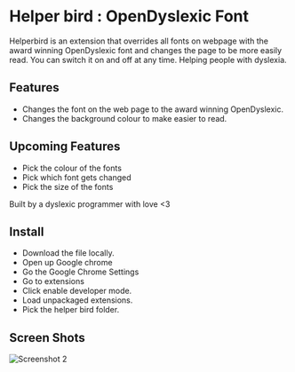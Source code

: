 Helper bird : OpenDyslexic Font
==========

Helperbird is an extension that overrides all fonts on webpage with the award winning OpenDyslexic font and  changes the page to be more easily read. You can switch it on and off at any time. Helping people with dyslexia.



Features
--------------

- Changes the font on the web page to the award winning OpenDyslexic.
- Changes the background colour to make easier to read.


Upcoming Features
-----------------

-  Pick the colour of the fonts
-  Pick which font gets changed
-  Pick the size of the fonts


Built by a dyslexic programmer with love <3

Install
--------------

- Download the file locally.
- Open up Google chrome
- Go the Google Chrome Settings
- Go to extensions
- Click enable developer mode.
- Load unpackaged extensions.
- Pick the helper bird folder.




Screen Shots
-------------


![Screenshot 2](https://lh3.googleusercontent.com/3lSF96V4g7D5CrISOLZZveJp1lm41iUjNSeVGAwYJ5EYcs8vI6m8fRAsRSK-2h155Iwu9F-e=s1280-h800-e365-rw "Screenshot 2")
